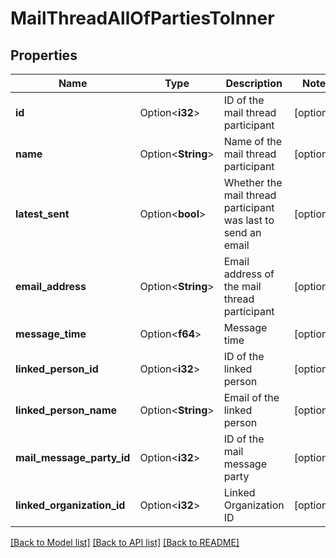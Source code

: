 # MailThreadAllOfPartiesToInner

## Properties

Name | Type | Description | Notes
------------ | ------------- | ------------- | -------------
**id** | Option<**i32**> | ID of the mail thread participant | [optional]
**name** | Option<**String**> | Name of the mail thread participant | [optional]
**latest_sent** | Option<**bool**> | Whether the mail thread participant was last to send an email | [optional]
**email_address** | Option<**String**> | Email address of the mail thread participant | [optional]
**message_time** | Option<**f64**> | Message time | [optional]
**linked_person_id** | Option<**i32**> | ID of the linked person | [optional]
**linked_person_name** | Option<**String**> | Email of the linked person | [optional]
**mail_message_party_id** | Option<**i32**> | ID of the mail message party | [optional]
**linked_organization_id** | Option<**i32**> | Linked Organization ID | [optional]

[[Back to Model list]](../README.md#documentation-for-models) [[Back to API list]](../README.md#documentation-for-api-endpoints) [[Back to README]](../README.md)


